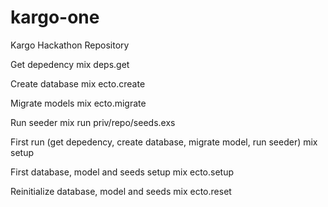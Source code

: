 # kargo-one
Kargo Hackathon Repository

Get depedency
mix deps.get

Create database
mix ecto.create

Migrate models
mix ecto.migrate

Run seeder
mix run priv/repo/seeds.exs


First run (get depedency, create database, migrate model, run seeder)
mix setup

First database, model and seeds setup
mix ecto.setup

Reinitialize database, model and seeds
mix ecto.reset

